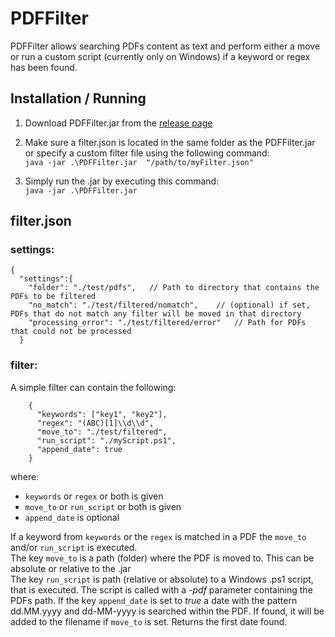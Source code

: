 # PDFFilter

PDFFilter allows searching PDFs content as text and perform either a move or run a custom script (currently only on Windows) if a keyword or regex has been found.

## Installation / Running

1. Download PDFFilter.jar from the [release page](https://github.com/ddomnik/PDFFilter/releases)

1. Make sure a filter.json is located in the same folder as the PDFFilter.jar or specify a custom filter file using the following command:  
`java -jar .\PDFFilter.jar  "/path/to/myFilter.json"`

1. Simply run the .jar by executing this command:  
`java -jar .\PDFFilter.jar`

## filter.json

### settings:
```
{
  "settings":{
    "folder": "./test/pdfs",   // Path to directory that contains the PDFs to be filtered
    "no_match": "./test/filtered/nomatch",    // (optional) if set, PDFs that do not match any filter will be moved in that directory
    "processing_error": "./test/filtered/error"   // Path for PDFs that could not be processed
  }
```

### filter:

A simple filter can contain the following:

```
    {
      "keywords": ["key1", "key2"],
      "regex": "(ABC)[1]\\d\\d",
      "move_to": "./test/filtered",
      "run_script": "./myScript.ps1",
      "append_date": true
    }
```

where:
- `keywords` or `regex` or both is given
- `move_to` or `run_script` or both is given
- `append_date` is optional

If a keyword from `keywords` or the `regex` is matched in a PDF the `move_to` and/or `run_script` is executed.  
The key `move_to` is a path (folder) where the PDF is moved to. This can be absolute or relative to the .jar  
The key `run_script` is path (relative or absolute) to a Windows .ps1 script, that is executed. The script is called with a _-pdf_ parameter containing the PDFs path.  If the key `append_date` is set to _true_ a date with the pattern dd.MM.yyyy and dd-MM-yyyy is searched within the PDF. If found, it will be added to the filename if `move_to` is set. Returns the first date found.
